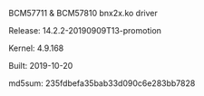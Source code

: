 BCM57711 & BCM57810 bnx2x.ko driver

Release: 14.2.2-20190909T13-promotion

Kernel: 4.9.168

Built: 2019-10-20

md5sum: 235fdbefa35bab33d090c6e283bb7828
